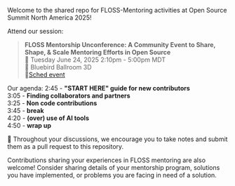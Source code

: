 Welcome to the shared repo for FLOSS-Mentoring activities at Open Source Summit North America 2025!

Attend our session:

>**FLOSS Mentorship Unconference: A Community Event to Share, Shape, & Scale Mentoring Efforts in Open Source**  
>📅 Tuesday June 24, 2025 2:10pm - 5:00pm MDT  
>📍 Bluebird Ballroom 3D  
>🔗[Sched event](https://ossna2025.sched.com/event/23YvJ/floss-mentorship-unconference-a-community-event-to-share-shape-scale-mentoring-efforts-in-open-source-open-to-all-attendees-no-pre-registration-required)


Our agenda:
2:45 - **"START HERE" guide for new contributors**  
3:05 - **Finding collaborators and partners**  
3:25 - **Non code contributions**  
3:45 - **break**  
4:20 - **(over) use of AI tools**  
4:50 - **wrap up**

📝 Throughout your discussions, we encourage you to take notes and submit them as a pull request to this repository.

Contributions sharing your experiences in FLOSS mentoring are also welcome! Consider sharing details of your mentorship program, solutions you have implemented, or problems you are facing in need of a solution.